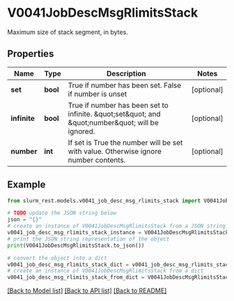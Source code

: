 # V0041JobDescMsgRlimitsStack

Maximum size of stack segment, in bytes.

## Properties

Name | Type | Description | Notes
------------ | ------------- | ------------- | -------------
**set** | **bool** | True if number has been set. False if number is unset | [optional] 
**infinite** | **bool** | True if number has been set to infinite. \&quot;set\&quot; and \&quot;number\&quot; will be ignored. | [optional] 
**number** | **int** | If set is True the number will be set with value. Otherwise ignore number contents. | [optional] 

## Example

```python
from slurm_rest.models.v0041_job_desc_msg_rlimits_stack import V0041JobDescMsgRlimitsStack

# TODO update the JSON string below
json = "{}"
# create an instance of V0041JobDescMsgRlimitsStack from a JSON string
v0041_job_desc_msg_rlimits_stack_instance = V0041JobDescMsgRlimitsStack.from_json(json)
# print the JSON string representation of the object
print(V0041JobDescMsgRlimitsStack.to_json())

# convert the object into a dict
v0041_job_desc_msg_rlimits_stack_dict = v0041_job_desc_msg_rlimits_stack_instance.to_dict()
# create an instance of V0041JobDescMsgRlimitsStack from a dict
v0041_job_desc_msg_rlimits_stack_from_dict = V0041JobDescMsgRlimitsStack.from_dict(v0041_job_desc_msg_rlimits_stack_dict)
```
[[Back to Model list]](../README.md#documentation-for-models) [[Back to API list]](../README.md#documentation-for-api-endpoints) [[Back to README]](../README.md)



